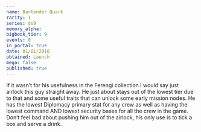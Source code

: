 ```yaml
---
name: Bartender Quark
rarity: 1
series: ds9
memory_alpha:
bigbook_tier: 9
events: 0
in_portal: true
date: 01/01/2016
obtained: Launch
mega: false
published: true
---
```


If it wasn’t for his usefulness in the Ferengi collection I would say just airlock this guy straight away. He just about stays out of the lowest tier due to that and some useful traits that can unlock some early mission nodes. He has the lowest Diplomacy primary stat for any crew as well as having the lowest command AND lowest security bases for all the crew in the game. Don’t feel bad about pushing him out of the airlock, his only use is to tick a box and serve a drink.
